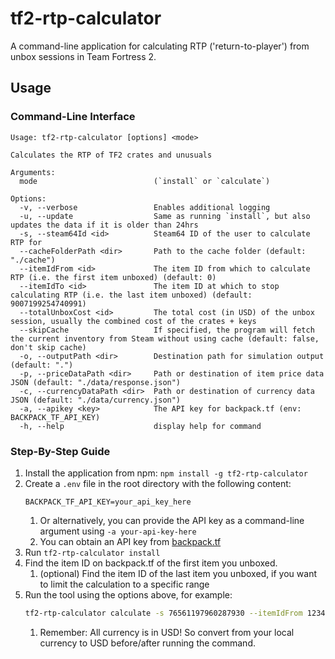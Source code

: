 # tf2-rtp-calculator

A command-line application for calculating RTP ('return-to-player') from unbox sessions in Team Fortress 2.

## Usage

### Command-Line Interface
```
Usage: tf2-rtp-calculator [options] <mode>

Calculates the RTP of TF2 crates and unusuals

Arguments:
  mode                          (`install` or `calculate`)

Options:
  -v, --verbose                 Enables additional logging
  -u, --update                  Same as running `install`, but also updates the data if it is older than 24hrs
  -s, --steam64Id <id>          Steam64 ID of the user to calculate RTP for
  --cacheFolderPath <dir>       Path to the cache folder (default: "./cache")
  --itemIdFrom <id>             The item ID from which to calculate RTP (i.e. the first item unboxed) (default: 0)
  --itemIdTo <id>               The item ID at which to stop calculating RTP (i.e. the last item unboxed) (default: 9007199254740991)
  --totalUnboxCost <id>         The total cost (in USD) of the unbox session, usually the combined cost of the crates + keys
  --skipCache                   If specified, the program will fetch the current inventory from Steam without using cache (default: false, don't skip cache)
  -o, --outputPath <dir>        Destination path for simulation output (default: ".")
  -p, --priceDataPath <dir>     Path or destination of item price data JSON (default: "./data/response.json")
  -c, --currencyDataPath <dir>  Path or destination of currency data JSON (default: "./data/currency.json")
  -a, --apikey <key>            The API key for backpack.tf (env: BACKPACK_TF_API_KEY)
  -h, --help                    display help for command

```

### Step-By-Step Guide

1. Install the application from npm: `npm install -g tf2-rtp-calculator`
1. Create a `.env` file in the root directory with the following content:
   ```env
   BACKPACK_TF_API_KEY=your_api_key_here
   ```
   1. Or alternatively, you can provide the API key as a command-line argument using `-a your-api-key-here`
   1. You can obtain an API key from [backpack.tf](https://backpack.tf/api/docs)
1. Run `tf2-rtp-calculator install`
1. Find the item ID on backpack.tf of the first item you unboxed.
   1. (optional) Find the item ID of the last item you unboxed, if you want to limit the calculation to a specific range
1. Run the tool using the options above, for example:
   ```bash
   tf2-rtp-calculator calculate -s 76561197960287930 --itemIdFrom 1234567890 --itemIdTo 1234567899 --totalUnboxCost 100.00
   ```
   1. Remember: All currency is in USD! So convert from your local currency to USD before/after running the command.